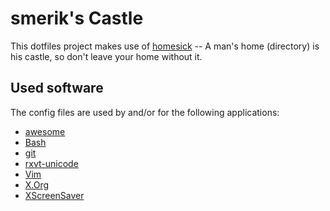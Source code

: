 smerik's Castle
===============

This dotfiles project makes use of [homesick](http://github.com/technicalpickles/homesick/) -- A man's home (directory) is his castle, so don't leave your home without it.

Used software
-------------

The config files are used by and/or for the following applications:

* [awesome](http://awesome.naquadah.org)
* [Bash](http://www.gnu.org/software/bash/bash.html)
* [git](http://git-scm.com)
* [rxvt-unicode](http://software.schmorp.de/pkg/rxvt-unicode.html)
* [Vim](http://www.vim.org)
* [X.Org](http://www.x.org./wiki/)
* [XScreenSaver](http://www.jwz.org/xscreensaver/)
